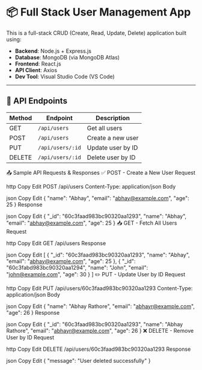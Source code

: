 # 📦 Full Stack User Management App

This is a full-stack CRUD (Create, Read, Update, Delete) application built using:

- **Backend**: Node.js + Express.js
- **Database**: MongoDB (via MongoDB Atlas)
- **Frontend**: React.js
- **API Client**: Axios
- **Dev Tool**: Visual Studio Code (VS Code)

---

## 🔗 API Endpoints

| Method | Endpoint             | Description               |
|--------|----------------------|---------------------------|
| GET    | `/api/users`         | Get all users             |
| POST   | `/api/users`         | Create a new user         |
| PUT    | `/api/users/:id`     | Update user by ID         |
| DELETE | `/api/users/:id`     | Delete user by ID         |

📤 Sample API Requests & Responses
✅ POST - Create a New User
Request

http
Copy
Edit
POST /api/users
Content-Type: application/json
Body

json
Copy
Edit
{
  "name": "Abhay",
  "email": "abhay@example.com",
  "age": 25
}
Response

json
Copy
Edit
{
  "_id": "60c3faad983bc90320aa1293",
  "name": "Abhay",
  "email": "abhay@example.com",
  "age": 25
}
📥 GET - Fetch All Users
Request

http
Copy
Edit
GET /api/users
Response

json
Copy
Edit
[
  {
    "_id": "60c3faad983bc90320aa1293",
    "name": "Abhay",
    "email": "abhay@example.com",
    "age": 25
  },
  {
    "_id": "60c3fabd983bc90320aa1294",
    "name": "John",
    "email": "john@example.com",
    "age": 30
  }
]
✏️ PUT - Update User by ID
Request

http
Copy
Edit
PUT /api/users/60c3faad983bc90320aa1293
Content-Type: application/json
Body

json
Copy
Edit
{
  "name": "Abhay Rathore",
  "email": "abhayr@example.com",
  "age": 26
}
Response

json
Copy
Edit
{
  "_id": "60c3faad983bc90320aa1293",
  "name": "Abhay Rathore",
  "email": "abhayr@example.com",
  "age": 26
}
❌ DELETE - Remove User by ID
Request

http
Copy
Edit
DELETE /api/users/60c3faad983bc90320aa1293
Response

json
Copy
Edit
{
  "message": "User deleted successfully"
}
